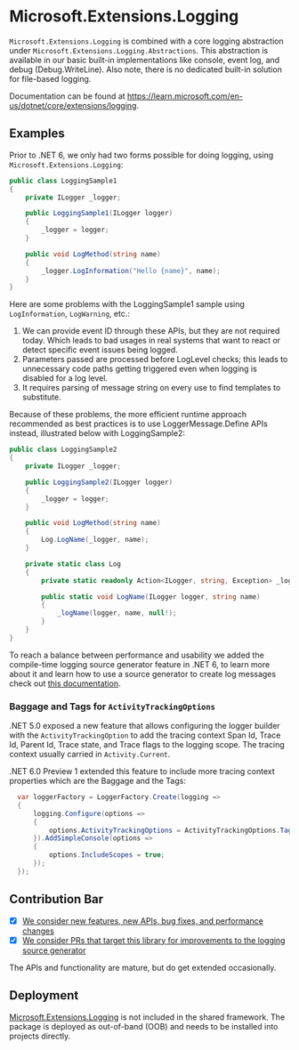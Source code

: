 # Microsoft.Extensions.Logging

`Microsoft.Extensions.Logging` is combined with a core logging abstraction under `Microsoft.Extensions.Logging.Abstractions`. This abstraction is available in our basic built-in implementations like console, event log, and debug (Debug.WriteLine). Also note, there is no dedicated built-in solution for file-based logging.

Documentation can be found at https://learn.microsoft.com/en-us/dotnet/core/extensions/logging.

## Examples

Prior to .NET 6, we only had two forms possible for doing logging, using `Microsoft.Extensions.Logging`:

```cs
public class LoggingSample1
{
    private ILogger _logger;

    public LoggingSample1(ILogger logger)
    {
        _logger = logger;
    }

    public void LogMethod(string name)
    {
        _logger.LogInformation("Hello {name}", name);
    }
}
```

Here are some problems with the LoggingSample1 sample using `LogInformation`, `LogWarning`, etc.:

1. We can provide event ID through these APIs, but they are not required today. Which leads to bad usages in real systems that want to react or detect specific event issues being logged.
2. Parameters passed are processed before LogLevel checks; this leads to unnecessary code paths getting triggered even when logging is disabled for a log level.
3. It requires parsing of message string on every use to find templates to substitute.

Because of these problems, the more efficient runtime approach recommended as best practices is to use LoggerMessage.Define APIs instead, illustrated below with LoggingSample2:

```cs
public class LoggingSample2
{
    private ILogger _logger;

    public LoggingSample2(ILogger logger)
    {
        _logger = logger;
    }

    public void LogMethod(string name)
    {
        Log.LogName(_logger, name);
    }

    private static class Log
    {
        private static readonly Action<ILogger, string, Exception> _logName = LoggerMessage.Define<string>(LogLevel.Information, 0, @"Hello {name}");

        public static void LogName(ILogger logger, string name)
        {
            _logName(logger, name, null!);
        }
    }
}
```

To reach a balance between performance and usability we added the compile-time logging source generator feature in .NET 6, to learn more about it and learn how to use a source generator to create log messages check out [this documentation](https://learn.microsoft.com/en-us/dotnet/core/extensions/logger-message-generator).

###  Baggage and Tags for `ActivityTrackingOptions`

.NET 5.0 exposed a new feature that allows configuring the logger builder with the `ActivityTrackingOption` to add the tracing context Span Id, Trace Id, Parent Id, Trace state, and Trace flags to the logging scope. The tracing context usually carried in `Activity.Current`.

.NET 6.0 Preview 1 extended this feature to include more tracing context properties which are the Baggage and the Tags:

```cs
  var loggerFactory = LoggerFactory.Create(logging =>
  {
      logging.Configure(options =>
      {
          options.ActivityTrackingOptions = ActivityTrackingOptions.Tags | ActivityTrackingOptions.Baggage;
      }).AddSimpleConsole(options =>
      {
          options.IncludeScopes = true;
      });
  });
```

## Contribution Bar
- [x] [We consider new features, new APIs, bug fixes, and performance changes](../../libraries/README.md#primary-bar)
- [x] [We consider PRs that target this library for improvements to the logging source generator](../../libraries/README.md#secondary-bars)

The APIs and functionality are mature, but do get extended occasionally.

## Deployment
[Microsoft.Extensions.Logging](https://www.nuget.org/packages/Microsoft.Extensions.Logging) is not included in the shared framework. The package is deployed as out-of-band (OOB) and needs to be installed into projects directly.